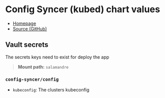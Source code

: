 # Config Syncer (kubed) chart values

- [Homepage](https://config-syncer.com/)
- [Source (GitHub)](https://github.com/kubeops/installer/tree/master/charts/config-syncer)

## Vault secrets

The secrets keys need to exist for deploy the app

> **Mount path:** `salamandre`

### `config-syncer/config`

- `kubeconfig`: The clusters kubeconfig
